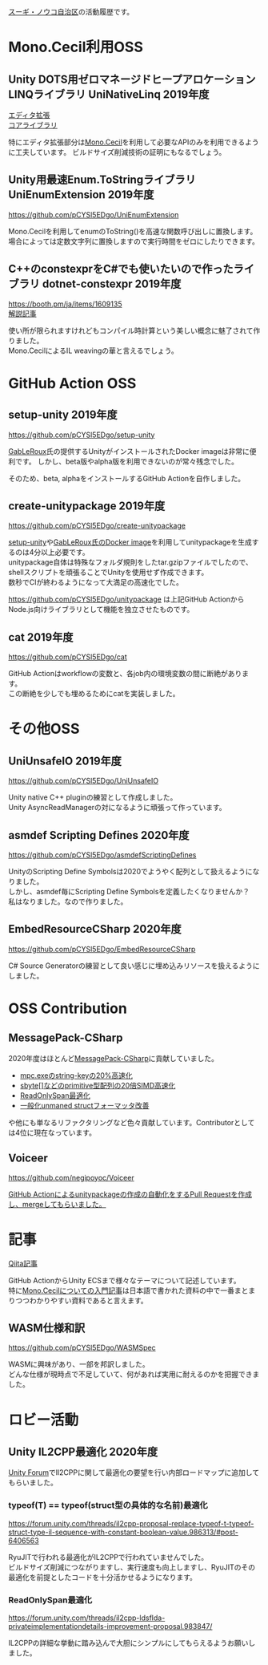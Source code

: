 [スーギ・ノウコ自治区](https://twitter.com/pcysl5edgo)の活動履歴です。

# Mono.Cecil利用OSS

## Unity DOTS用ゼロマネージドヒープアロケーションLINQライブラリ UniNativeLinq 2019年度

[エディタ拡張](https://github.com/pCYSl5EDgo/UniNativeLinq-EditorExtension)<br/>
[コアライブラリ](https://github.com/pCYSl5EDgo/UniNativeLinq-Core)

特にエディタ拡張部分は[Mono.Cecil](https://qiita.com/pCYSl5EDgo/items/4146989d08e169dde81d)を利用して必要なAPIのみを利用できるように工夫しています。
ビルドサイズ削減技術の証明にもなるでしょう。

## Unity用最速Enum.ToStringライブラリ UniEnumExtension 2019年度

https://github.com/pCYSl5EDgo/UniEnumExtension

Mono.Cecilを利用してenumのToString()を高速な関数呼び出しに置換します。<br/>
場合によっては定数文字列に置換しますので実行時間をゼロにしたりできます。

## C++のconstexprをC#でも使いたいので作ったライブラリ dotnet-constexpr 2019年度

https://booth.pm/ja/items/1609135<br/>
[解説記事](https://qiita.com/pCYSl5EDgo/items/5846ce9255bf81b37807)

使い所が限られますけれどもコンパイル時計算という美しい概念に魅了されて作りました。<br/>
Mono.CecilによるIL weavingの華と言えるでしょう。

# GitHub Action OSS

## setup-unity 2019年度

https://github.com/pCYSl5EDgo/setup-unity

[GabLeRoux](https://gableroux.com/)氏の提供するUnityがインストールされたDocker imageは非常に便利です。
しかし、beta版やalpha版を利用できないのが常々残念でした。

そのため、beta, alphaをインストールするGitHub Actionを自作しました。

## create-unitypackage 2019年度

https://github.com/pCYSl5EDgo/create-unitypackage

[setup-unity](https://github.com/pCYSl5EDgo/setup-unity)や[GabLeRoux氏のDocker image](https://hub.docker.com/r/gableroux/unity3d/)を利用してunitypackageを生成するのは4分以上必要です。<br/>
unitypackage自体は特殊なフォルダ規則をしたtar.gzipファイルでしたので、shellスクリプトを頑張ることでUnityを使用せず作成できます。<br/>
数秒でCIが終わるようになって大満足の高速化でした。

https://github.com/pCYSl5EDgo/unitypackage は上記GitHub ActionからNode.js向けライブラリとして機能を独立させたものです。

## cat 2019年度

https://github.com/pCYSl5EDgo/cat

GitHub Actionはworkflowの変数と、各job内の環境変数の間に断絶があります。<br/>
この断絶を少しでも埋めるためにcatを実装しました。

# その他OSS

## UniUnsafeIO 2019年度

https://github.com/pCYSl5EDgo/UniUnsafeIO

Unity native C++ pluginの練習として作成しました。<br/>
Unity AsyncReadManagerの対になるように頑張って作っています。

## asmdef Scripting Defines 2020年度

https://github.com/pCYSl5EDgo/asmdefScriptingDefines

UnityのScripting Define Symbolsは2020でようやく配列として扱えるようになりました。<br/>
しかし、asmdef毎にScripting Define Symbolsを定義したくなりませんか？　私はなりました。なので作りました。

## EmbedResourceCSharp 2020年度

https://github.com/pCYSl5EDgo/EmbedResourceCSharp

C# Source Generatorの練習として良い感じに埋め込みリソースを扱えるようにしました。

# OSS Contribution

## MessagePack-CSharp

2020年度はほとんど[MessagePack-CSharp](https://github.com/neuecc/MessagePack-CSharp)に貢献していました。

- [mpc.exeのstring-keyの20%高速化](https://github.com/neuecc/MessagePack-CSharp/pull/861)
- [sbyte[]などのprimitive型配列の20倍SIMD高速化](https://github.com/neuecc/MessagePack-CSharp/pull/988)
- [ReadOnlySpan<byte>最適化](https://github.com/neuecc/MessagePack-CSharp/pull/1044)
- [一般化unmaned structフォーマッタ改善](https://github.com/neuecc/MessagePack-CSharp/pull/1053)

や他にも単なるリファクタリングなど色々貢献しています。Contributorとしては4位に現在なっています。

## Voiceer

https://github.com/negipoyoc/Voiceer

[GitHub Actionによるunitypackageの作成の自動化をするPull Requestを作成し、mergeしてもらいました。](https://github.com/negipoyoc/Voiceer/pull/9)

# 記事

[Qiita記事](https://qiita.com/pCYSl5EDgo)

GitHub ActionからUnity ECSまで様々なテーマについて記述しています。<br/>
特に[Mono.Cecilについての入門記事](https://qiita.com/pCYSl5EDgo/items/4146989d08e169dde81d)は日本語で書かれた資料の中で一番まとまりつつわかりやすい資料であると言えます。

## WASM仕様和訳

https://github.com/pCYSl5EDgo/WASMSpec

WASMに興味があり、一部を邦訳しました。<br/>
どんな仕様が現時点で不足していて、何があれば実用に耐えるのかを把握できました。

# ロビー活動

## Unity IL2CPP最適化 2020年度

[Unity Forum](forum.unity.com)でIl2CPPに関して最適化の要望を行い内部ロードマップに追加してもらいました。

### typeof(T) == typeof(struct型の具体的な名前)最適化

https://forum.unity.com/threads/il2cpp-proposal-replace-typeof-t-typeof-struct-type-il-sequence-with-constant-boolean-value.986313/#post-6406563

RyuJITで行われる最適化がIL2CPPで行われていませんでした。<br/>
ビルドサイズ削減につながりますし、実行速度も向上しますし、RyuJITのその最適化を前提としたコードを十分活かせるようになります。

### ReadOnlySpan<byte>最適化

https://forum.unity.com/threads/il2cpp-ldsflda-privateimplementationdetails-improvement-proposal.983847/

IL2CPPの詳細な挙動に踏み込んで大胆にシンプルにしてもらえるようお願いしました。
